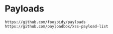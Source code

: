 # Payloads

    https://github.com/foospidy/payloads
    https://github.com/payloadbox/xss-payload-list

